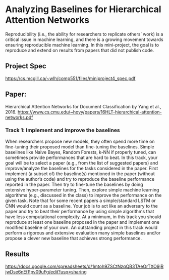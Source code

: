 # Analyzing Baselines for Hierarchical Attention Networks


Reproducibility (i.e., the ability for researchers to replicate others’ work) is a critical issue in machine learning, and there is a growing movement towards ensuring reproducible machine learning. In this mini-project, the goal is to reproduce and extend on results from papers that did not publish code.

## Project Spec
https://cs.mcgill.ca/~wlh/comp551/files/miniproject4_spec.pdf

## Paper:
Hierarchical Attention Networks for Document Classification by Yang et al., 2016.
https://www.cs.cmu.edu/~hovy/papers/16HLT-hierarchical-attention-networks.pdf

### Track 1: Implement and improve the baselines
When researchers propose new models, they often spend more time on fine-tuning their proposed model than fine-tuning the baselines. Simple baselines like Naive Bayes, Random Forests, k-NN if properly tuned, can sometimes provide performances that are hard to beat. In this track, your goal will be to select a paper (e.g., from the list of suggested papers) and improve/analyze the baselines for the tasks considered in the paper. First implement (a subset of) the baseline(s) mentioned in the paper (without using the author’s code) and try to reproduce the baseline performance reported in the paper. Then try to fine-tune the baselines by doing extensive hyper-parameter tuning. Then, explore simple machine learning algorithms (e.g., discussed in the class) to improve the performance on the given task. Note that for some recent papers a simple/standard LSTM or CNN would count as a baseline. Your job is to act like an adversary to the paper and try to beat their performance by using simple algorithms that have less computational complexity. At a minimum, in this track you should reproduce at least one baseline proposed in the paper and implement one modified baseline of your own. An outstanding project in this track would perform a rigorous and extensive evaluation many simple baselines and/or propose a clever new baseline that achieves strong performance.

## Results
https://docs.google.com/spreadsheets/d/1mtoh9ZSCtNzqQB3TAeOrTXO9jRjwDse6nEfPpv09uFg/edit?usp=sharing
